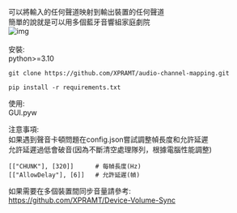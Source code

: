 可以將輸入的任何聲道映射到輸出裝置的任何聲道<br>
簡單的說就是可以用多個藍牙音響組家庭劇院<br>
![img](https://i.imgur.com/mKcvyig.jpg)
<br><br>
安裝:<br>
python>=3.10
```
git clone https://github.com/XPRAMT/audio-channel-mapping.git
```
```
pip install -r requirements.txt
```

使用:<br>
GUI.pyw<br>

注意事項:<br>
如果遇到聲音卡頓問題在config.json嘗試調整幀長度和允許延遲<br>
允許延遲過低會破音(因為不斷清空處理隊列，根據電腦性能調整)<br>
```
[["CHUNK"], [320]]      # 每幀長度(Hz)
[["AllowDelay"], [6]]   # 允許延遲(幀)
```
如果需要在多個裝置間同步音量請參考:<br>
https://github.com/XPRAMT/Device-Volume-Sync